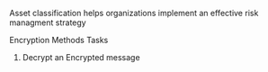 Asset classification helps organizations implement an effective risk managment strategy

Encryption Methods Tasks
1. Decrypt an Encrypted message

